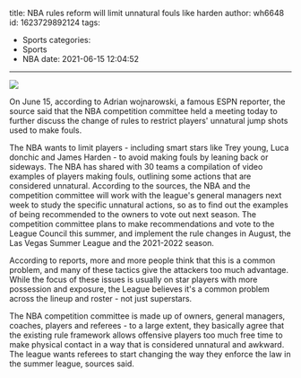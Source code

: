 title: NBA rules reform will limit unnatural fouls like harden
author: wh6648
id: 1623729892124
tags: 
- Sports
categories: 
- Sports
- NBA
date: 2021-06-15 12:04:52
---
![](https://p2.itc.cn/q_70/images01/20210615/1f3b099b3a2e48c8bc1a7a14a6216ad9.jpeg)


On June 15, according to Adrian wojnarowski, a famous ESPN reporter, the source said that the NBA competition committee held a meeting today to further discuss the change of rules to restrict players' unnatural jump shots used to make fouls.

The NBA wants to limit players - including smart stars like Trey young, Luca donchic and James Harden - to avoid making fouls by leaning back or sideways. The NBA has shared with 30 teams a compilation of video examples of players making fouls, outlining some actions that are considered unnatural. According to the sources, the NBA and the competition committee will work with the league's general managers next week to study the specific unnatural actions, so as to find out the examples of being recommended to the owners to vote out next season. The competition committee plans to make recommendations and vote to the League Council this summer, and implement the rule changes in August, the Las Vegas Summer League and the 2021-2022 season.

According to reports, more and more people think that this is a common problem, and many of these tactics give the attackers too much advantage. While the focus of these issues is usually on star players with more possession and exposure, the League believes it's a common problem across the lineup and roster - not just superstars.

The NBA competition committee is made up of owners, general managers, coaches, players and referees - to a large extent, they basically agree that the existing rule framework allows offensive players too much free time to make physical contact in a way that is considered unnatural and awkward. The league wants referees to start changing the way they enforce the law in the summer league, sources said.

